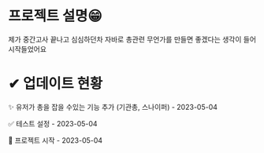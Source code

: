 # 프로젝트 설명😁

제가 중간고사 끝나고 심심하던차 자바로 총관련 무언가를 만들면 좋겠다는 생각이 들어 시작들었어요

  

# ✔ 업데이트 현황 

:sparkles: 유저가 총을 잡을 수있는 기능 추가 (기관총, 스나이퍼) - 2023-05-04

:white_check_mark: 테스트 설정 - 2023-05-04

:tada: 프로젝트 시작 - 2023-05-04

